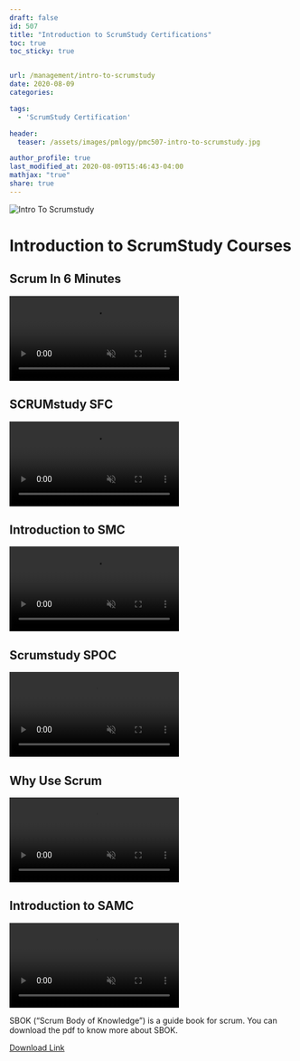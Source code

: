 ```yaml
---
draft: false
id: 507
title: "Introduction to ScrumStudy Certifications"
toc: true
toc_sticky: true


url: /management/intro-to-scrumstudy
date: 2020-08-09
categories:

tags: 
  - 'ScrumStudy Certification'

header:
  teaser: /assets/images/pmlogy/pmc507-intro-to-scrumstudy.jpg

author_profile: true
last_modified_at: 2020-08-09T15:46:43-04:00
mathjax: "true"
share: true
---
```


![Intro To Scrumstudy](/assets/images/pmlogy/pmc507-intro-to-scrumstudy.jpg)

# Introduction to ScrumStudy Courses

## Scrum In 6 Minutes
<video muted autoplay controls>
    <source src="https://www.vmedu.com/partnersv2/marketing-collateral/Videos/Scrum/Scrum_In_6_Minutes.mp4" type="video/mp4">Scrum In 6 Minutes
</video>

## SCRUMstudy SFC
<video muted autoplay controls>
    <source src="https://www.vmedu.com/partnersv2/marketing-collateral/Videos/Scrum/SCRUMstudy_SFC.mp4" type="video/mp4">SCRUMstudy SFC
</video>


## Introduction to SMC
<video muted autoplay controls>
    <source src="https://www.vmedu.com/partnersv2/marketing-collateral/Videos/Scrum/Scrumstudy_SMC.mp4" type="video/mp4">Introduction to SMC
</video>



## Scrumstudy SPOC
<video muted autoplay controls>
    <source src="https://www.vmedu.com/partnersv2/marketing-collateral/Videos/Scrum/Scrumstudy_SPOC.mp4" type="video/mp4">Scrumstudy SPOC
</video>


## Why Use Scrum
<video muted autoplay controls>
    <source src="https://www.vmedu.com/partnersv2/marketing-collateral/Videos/Scrum/Why_use_Scrum.mp4" type="video/mp4"> Why Use Scrum
</video>


## Introduction to SAMC
<video muted autoplay controls>
    <source src="https://www.vmedu.com/partnersv2/marketing-collateral/Videos/Scrum/SCRUMstudy_AEC.mp4" type="video/mp4">Introduction to SAMC
</video>




SBOK (“Scrum Body of Knowledge”) is a guide book for scrum. You can download the pdf to know more about SBOK.

[Download Link](/assets/images/pmlogy/sbok-intro.pdf)
